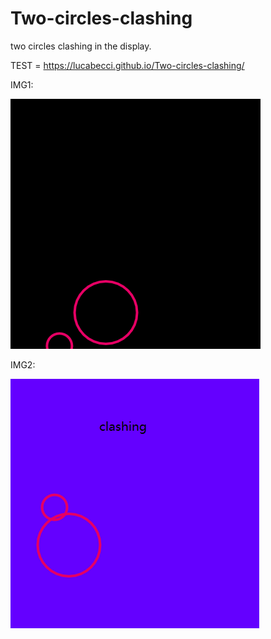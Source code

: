# Two-circles-clashing
two circles clashing in the display.

TEST = https://lucabecci.github.io/Two-circles-clashing/

IMG1:

![img1](https://github.com/lucabecci/Two-circles-clashing/blob/master/git1.png)


IMG2:

![img2](https://github.com/lucabecci/Two-circles-clashing/blob/master/git2.png)
